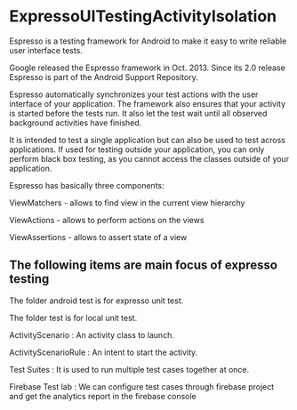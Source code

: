 # ExpressoUITestingActivityIsolation

Espresso is a testing framework for Android to make it easy to write reliable user interface tests.

Google released the Espresso framework in Oct. 2013. Since its 2.0 release Espresso is part of the Android Support Repository.

Espresso automatically synchronizes your test actions with the user interface of your application. The framework also ensures that your activity is started before the tests run. It also let the test wait until all observed background activities have finished.

It is intended to test a single application but can also be used to test across applications. If used for testing outside your application, you can only perform black box testing, as you cannot access the classes outside of your application.

Espresso has basically three components:

ViewMatchers - allows to find view in the current view hierarchy

ViewActions - allows to perform actions on the views

ViewAssertions - allows to assert state of a view

## The following items are main focus of expresso testing

The folder android test is for expresso unit test.

The folder test is for local unit test.

ActivityScenario : An activity class to launch.

ActivityScenarioRule : An intent to start the activity.

Test Suites : It is used to run multiple test cases together at once.

Firebase Test lab : We can configure test cases through firebase project and get the analytics report in the firebase console
